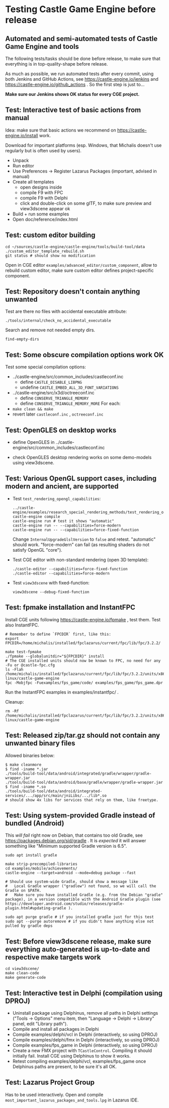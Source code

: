 # Testing Castle Game Engine before release

## Automated and semi-automated tests of Castle Game Engine and tools

The following tests/tasks should be done before release,
to make sure that everything is in top-quality-shape before release.

As much as possible, we run automated tests after every commit,
using both Jenkins and GitHub Actions,
see https://castle-engine.io/jenkins and https://castle-engine.io/github_actions .
So the first step is just to...

**Make sure our Jenkins shows OK status for every CGE project.**

## Test: Interactive test of basic actions from manual

Idea: make sure that basic actions we recommend on https://castle-engine.io/install work.

Download for important platforms (esp. Windows, that Michalis doesn't use regularly but is often used by users).

- Unpack
- Run editor
- Use Preferences -> Register Lazarus Packages (important, advised in manual)
- Create all templates
    - open designs inside
    - compile F9 with FPC
    - compile F9 with Delphi
    - click and double-click on some glTF, to make sure preview and view3dscene appear ok
- Build + run some examples
- Open doc/reference/index.html

## Test: custom editor building

```
cd ~/sources/castle-engine/castle-engine/tools/build-tool/data
./custom_editor_template_rebuild.sh
git status # should show no modification
```

Open in CGE editor `examples/advanced_editor/custom_component`, allow to rebuild custom editor,
make sure custom editor defines project-specific component.

## Test: Repository doesn't contain anything unwanted

Test are there no files with accidental executable attribute:

```
./tools/internal/check_no_accidental_executable
```

Search and remove not needed empty dirs.

```
find-empty-dirs
```

## Test: Some obscure compilation options work OK

Test some special compilation options:
- ../castle-engine/src/common_includes/castleconf.inc
    - define `CASTLE_DISABLE_LIBPNG`
    - undefine `CASTLE_EMBED_ALL_3D_FONT_VARIATIONS`
- ../castle-engine/src/x3d/octreeconf.inc
    - define `CONSERVE_TRIANGLE_MEMORY`
    - define `CONSERVE_TRIANGLE_MEMORY_MORE`
For each:
- `make clean && make`
- revert later `castleconf.inc` , `octreeconf.inc`

## Test: OpenGLES on desktop works

- define OpenGLES in ../castle-engine/src/common_includes/castleconf.inc

- check OpenGLES desktop rendering works on some demo-models using view3dscene.

## Test: Various OpenGL support cases, including modern and ancient, are supported

- Test `test_rendering_opengl_capabilities`:

    ```
    ../castle-engine/examples/research_special_rendering_methods/test_rendering_opengl_capabilities/
    castle-engine compile
    castle-engine run # test it shows "automatic"
    castle-engine run -- --capabilities=force-modern
    castle-engine run -- --capabilities=force-fixed-function
    ```

    Change `InternalUpgradeGlslVersion` to `false` and retest. "automatic" should work. "force-modern" can fail (as resulting shaders do not satisfy OpenGL "core").

- Test CGE editor with non-standard rendering (open 3D template):

    ```
    ./castle-editor --capabilities=force-fixed-function
    ./castle-editor --capabilities=force-modern
    ```

- Test `view3dscene` with fixed-function:

    ```
    view3dscene --debug-fixed-function
    ```

## Test: fpmake installation and InstantFPC

Install CGE units following https://castle-engine.io/fpmake , test them.
Test also InstantFPC.

```
# Remember to define `FPCDIR` first, like this:
export FPCDIR=/home/michalis/installed/fpclazarus/current/fpc/lib/fpc/3.2.2/

make test-fpmake
./fpmake --globalunitdir="${FPCDIR}" install
# The CGE installed units should now be known to FPC, no need for any -Fu or @castle-fpc.cfg
ls -Flah /home/michalis/installed/fpclazarus/current/fpc/lib/fpc/3.2.2/units/x86_64-linux/castle-game-engine
fpc -Mobjfpc -Fuexamples/fps_game/code/ examples/fps_game/fps_game.dpr
```

Run the InstantFPC examples in examples/instantfpc/ .

Cleanup:

```
rm -Rf /home/michalis/installed/fpclazarus/current/fpc/lib/fpc/3.2.2/units/x86_64-linux/castle-game-engine
```

## Test: Released zip/tar.gz should not contain any unwanted binary files

Allowed binaries below:

```
$ make cleanmore
$ find -iname *.jar
./tools/build-tool/data/android/integrated/gradle/wrapper/gradle-wrapper.jar
./tools/build-tool/data/android/base/gradle/wrapper/gradle-wrapper.jar
$ find -iname *.so
./tools/build-tool/data/android/integrated-services/.../app/src/main/jniLibs/.../lib*.so
# should show 4x libs for services that rely on them, like freetype.
```

## Test: Using system-provided Gradle instead of bundled (Android)

This *will fail* right now on Debian, that contains too old Gradle,
see https://packages.debian.org/sid/gradle .
It is *expected* it will answer something like "Minimum supported Gradle version is 6.5".

```
sudo apt install gradle

make strip-precompiled-libraries
cd examples/mobile/achievements/
castle-engine --target=android --mode=debug package --fast

# Should use system-wide Gradle, should show a message like
#   Local Gradle wrapper ("gradlew") not found, so we will call the Gradle on $PATH.
#   Make sure you have installed Gradle (e.g. from the Debian "gradle" package), in a version compatible with the Android Gradle plugin (see https://developer.android.com/studio/releases/gradle-plugin.html#updating-gradle ).

sudo apt purge gradle # if you installed gradle just for this test
sudo apt --purge autoremove # if you didn't have anything else not pulled by gradle deps
```

## Test: Before view3dscene release, make sure everything auto-generated is up-to-date and respective make targets work

```
cd view3dscene/
make clean-code
make generate-code
```

## Test: Interactive test in Delphi (compilation using DPROJ)

* Uninstall package using Delphinus, remove all paths in Delphi settings ("Tools -> Options" menu item, then "Language -> Delphi -> Library" panel, edit "Library path").
* Compile and install all packages in Delphi
* Compile examples/delphi/vcl in Delphi (interactively, so using DPROJ)
* Compile examples/delphi/fmx in Delphi (interactively, so using DPROJ)
* Compile examples/fps_game in Delphi (interactively, so using DPROJ)
* Create a new FMX project with `TCastleControl`. Compiling it should initially fail. Install CGE using Delphinus to show it works.
* Retest compiling examples/delphi/vcl, examples/fps_game once Delphinus paths are present, to be sure it's all OK.

## Test: Lazarus Project Group

Has to be used interactively. Open and compile `most_important_lazarus_packages_and_tools.lpg` in Lazarus IDE.
